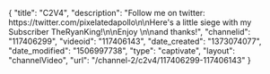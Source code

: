 {
    "title": "C2V4",
    "description": "Follow me on twitter: https:\/\/twitter.com\/pixelatedapollo\n\nHere's a little siege with my Subscriber TheRyanKing!\n\nEnjoy \n\nand thanks!",
    "channelid": "117406299",
    "videoid": "117406143",
    "date_created": "1373074077",
    "date_modified": "1506997738",
    "type": "captivate",
    "layout": "channelVideo",
    "url": "\/channel-2\/c2v4\/117406299-117406143"
}